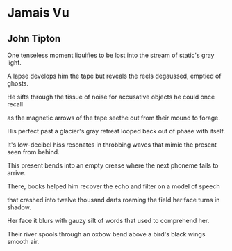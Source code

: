 # Jamais Vu
## John Tipton
One tenseless moment liquifies to be lost
into the stream of static's gray light.

A lapse develops him the tape but
reveals the reels degaussed, emptied of ghosts.

He sifts through the tissue of noise
for accusative objects he could once recall

as the magnetic arrows of the tape
seethe out from their mound to forage.

His perfect past a glacier's gray retreat
looped back out of phase with itself.

It's low-decibel hiss resonates in throbbing waves
that mimic the present seen from behind.

This present bends into an empty crease
where the next phoneme fails to arrive.

There, books helped him recover the echo
and filter on a model of speech

that crashed into twelve thousand darts roaming
the field her face turns in shadow.

Her face it blurs with gauzy silt
of words that used to comprehend her.

Their river spools through an oxbow bend
above a bird's black wings smooth air.